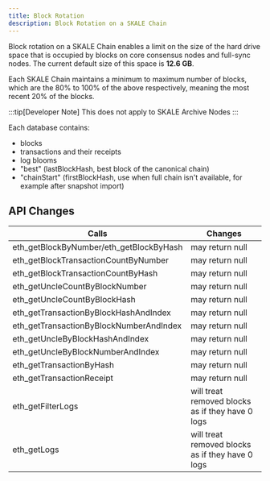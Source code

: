 ```yaml
---
title: Block Rotation
description: Block Rotation on a SKALE Chain
---
```


Block rotation on a SKALE Chain enables a limit on the size of the hard drive space that is
occupied by blocks on core consensus nodes and full-sync nodes. The current default size of this space is **12.6 GB**.

Each SKALE Chain maintains a minimum to maximum number of blocks, which are the 80% to 100% of the above respectively,
meaning the most recent 20% of the blocks.

:::tip[Developer Note]
This does not apply to SKALE Archive Nodes
:::

Each database contains:

-   blocks
-   transactions and their receipts
-   log blooms
-   "best" (lastBlockHash, best block of the canonical chain)
-   "chainStart" (firstBlockHash, use when full chain isn't available, for example after snapshot import)

## API Changes

| Calls                                   | Changes                                          |
| --------------------------------------- | ------------------------------------------------ |
| eth_getBlockByNumber/eth_getBlockByHash | may return null                                  |
| eth_getBlockTransactionCountByNumber    | may return null                                  |
| eth_getBlockTransactionCountByHash      | may return null                                  |
| eth_getUncleCountByBlockNumber          | may return null                                  |
| eth_getUncleCountByBlockHash            | may return null                                  |
| eth_getTransactionByBlockHashAndIndex   | may return null                                  |
| eth_getTransactionByBlockNumberAndIndex | may return null                                  |
| eth_getUncleByBlockHashAndIndex         | may return null                                  |
| eth_getUncleByBlockNumberAndIndex       | may return null                                  |
| eth_getTransactionByHash                | may return null                                  |
| eth_getTransactionReceipt               | may return null                                  |
| eth_getFilterLogs                       | will treat removed blocks as if they have 0 logs |
| eth_getLogs                             | will treat removed blocks as if they have 0 logs |
